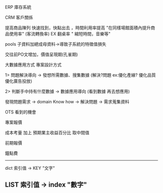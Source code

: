 ERP 庫存系統

CRM 客戶關係

提高商品陳列 快速找到，快點出去 ，時間利用率提高 "在同樣場館面積內提升商品使用率" (客流轉換率) EX 翻桌率 " 縮短時間，音樂等" 

pools 子資料加總成母資料->導致子系統的特徵值損失

交往前PO文增加，價值呈現期(孔雀期)

大數據應用方式 專案設計方式

1> 問題解決導向 -> 發想所需數據、搜集數據 (解決?問題 ex:優化產線? 優化品質 優化廣告投放)

2> 判斷手中持有什麼數據 -> 數據應用導向 (看到數據 再去想應用)

發現問題需求 -> domain Know how -> 解決問題 -> 需求蒐集資料


OTS 看到的機會

專案報價

成本考量 加上 預期業主收益百分比 取中間值

前期報價

鐘點費

----
dict 索引值 -> KEY "文字"

LIST 索引值 -> index "數字"
----
